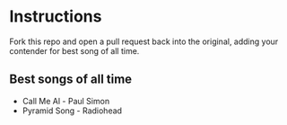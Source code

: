 # Instructions
Fork this repo and open a pull request back into the original, adding your contender for best song of all time.

## Best songs of all time

* Call Me Al - Paul Simon
* Pyramid Song - Radiohead
